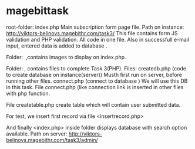 # magebittask
root-folder:
index.php
Main subscription form page file.
Path on instance:
http://viktors-belinovs.magebithr.com/task3/
This file contains form JS validation and PHP validation.
All code in one file.
Also in successfull e-mail input, entered data is added to database
<subscriptions>.

Folder: <img> ,contains images to display on index.php.

Folder: <admin>, contains files to complete Task 3(PHP).
Files:
createdb.php (code to create database on instance(server))
Musth first run on server, before running other files.
connect.php (connect to database <subscriptions>)
We will use this DB in this task.
File connect.php (like connection link is inserted in other files
with <require> php function.

File createtable.php create table <persons> which will contain 
user submitted data.

For test, we insert first record via file <insertrecord.php>

And finally <index.php> inside folder <admin>
displays database <subscriptions> with search option available.
Path on server:
http://viktors-belinovs.magebithr.com/task3/admin/
